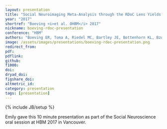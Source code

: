 ```yaml
---
layout: presentation
title: "Social Neuroimaging Meta-Analysis through the RDoC Lens Yields Distinct Context-Driven Cliques"
year: "2017"
shortref: "Boeving <i>et al. OHBM</i> 2017"
nickname: boeving-rdoc-presentation
conference: "HBM"
authors: "Boeving ER, Toma A, Riedel MC, Bartley JE, Bottenhorn KL, Bzdok D, Eickhoff SB, Sutherland MT, Glahn D, Laird AR"
image: /assets/images/presentations/boeving-rdoc-presentation.png
redirect_from:
pdf:
pdflink:
github:
f1000:
doi:
dryad_doi:
figshare_doi:
altmetric_id:
category: presentation
tags: [presentation]
---
```

{% include JB/setup %}

Emily gave this 10 minute presentation as part of the Social Neuroscience oral session at HBM 2017 in Vancouver.
